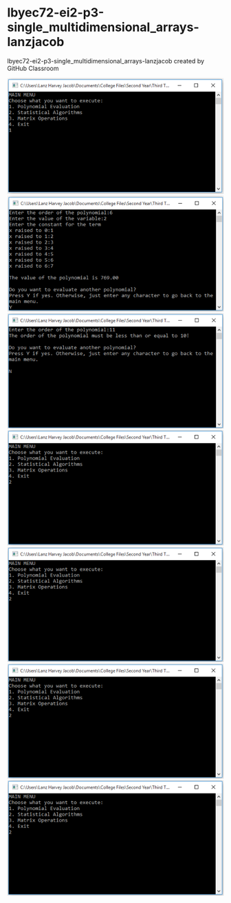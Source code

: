# lbyec72-ei2-p3-single_multidimensional_arrays-lanzjacob
lbyec72-ei2-p3-single_multidimensional_arrays-lanzjacob created by GitHub Classroom

![](1.PNG)
![](2.PNG)
![](3.PNG)
![](4.PNG)
![](4.PNG)
![](4.PNG)![](4.PNG)
